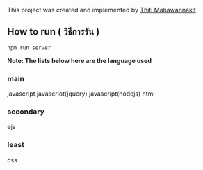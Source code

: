 This project was created and implemented by [Thiti Mahawannakit](https://www.facebook.com/n.o.m.o.r.e.1.2.8.0.2)

## How to run ( วิธีการรัน )
`npm run server`



**Note: The lists below here are the language used**
### main
javascript javascriot(jquery) javascript(nodejs) html
### secondary
ejs
### least
css
